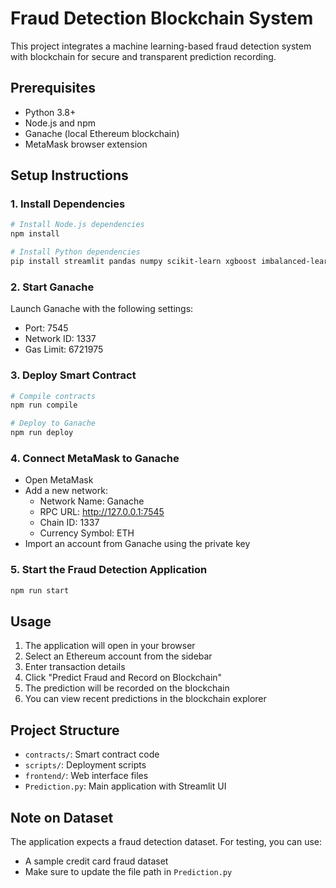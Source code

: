 # Fraud Detection Blockchain System

This project integrates a machine learning-based fraud detection system with blockchain for secure and transparent prediction recording.

## Prerequisites

- Python 3.8+
- Node.js and npm
- Ganache (local Ethereum blockchain)
- MetaMask browser extension

## Setup Instructions

### 1. Install Dependencies

```bash
# Install Node.js dependencies
npm install

# Install Python dependencies
pip install streamlit pandas numpy scikit-learn xgboost imbalanced-learn web3
```

### 2. Start Ganache

Launch Ganache with the following settings:
- Port: 7545
- Network ID: 1337
- Gas Limit: 6721975

### 3. Deploy Smart Contract

```bash
# Compile contracts
npm run compile

# Deploy to Ganache
npm run deploy
```

### 4. Connect MetaMask to Ganache

- Open MetaMask
- Add a new network:
  - Network Name: Ganache
  - RPC URL: http://127.0.0.1:7545
  - Chain ID: 1337
  - Currency Symbol: ETH
- Import an account from Ganache using the private key

### 5. Start the Fraud Detection Application

```bash
npm run start
```

## Usage

1. The application will open in your browser
2. Select an Ethereum account from the sidebar
3. Enter transaction details
4. Click "Predict Fraud and Record on Blockchain"
5. The prediction will be recorded on the blockchain
6. You can view recent predictions in the blockchain explorer

## Project Structure

- `contracts/`: Smart contract code
- `scripts/`: Deployment scripts
- `frontend/`: Web interface files
- `Prediction.py`: Main application with Streamlit UI

## Note on Dataset

The application expects a fraud detection dataset. For testing, you can use:
- A sample credit card fraud dataset
- Make sure to update the file path in `Prediction.py`